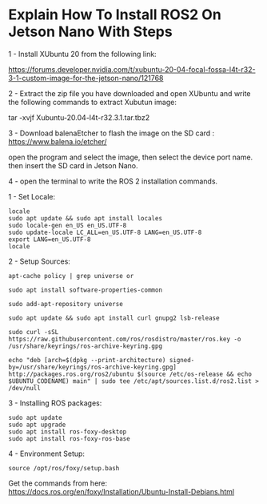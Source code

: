 # Explain How To Install ROS2 On Jetson Nano With Steps

1 - Install XUbuntu 20 from the following link:

https://forums.developer.nvidia.com/t/xubuntu-20-04-focal-fossa-l4t-r32-3-1-custom-image-for-the-jetson-nano/121768



2 - Extract the zip file you have downloaded and open XUbuntu and write the following commands to extract Xubutun image:

tar -xvjf Xubuntu-20.04-l4t-r32.3.1.tar.tbz2



3 - Download balenaEtcher to flash the image on the SD card :
https://www.balena.io/etcher/

open the program and select the image, then select the device port name.
then insert the SD card in Jetson Nano.

4 - open the terminal to write the ROS 2 installation commands.

1 - Set Locale:
```
locale
sudo apt update && sudo apt install locales
sudo locale-gen en_US en_US.UTF-8
sudo update-locale LC_ALL=en_US.UTF-8 LANG=en_US.UTF-8
export LANG=en_US.UTF-8
locale
```
2 - Setup Sources:
```
apt-cache policy | grep universe or

sudo apt install software-properties-common

sudo add-apt-repository universe

sudo apt update && sudo apt install curl gnupg2 lsb-release

sudo curl -sSL https://raw.githubusercontent.com/ros/rosdistro/master/ros.key -o /usr/share/keyrings/ros-archive-keyring.gpg

echo "deb [arch=$(dpkg --print-architecture) signed-by=/usr/share/keyrings/ros-archive-keyring.gpg] http://packages.ros.org/ros2/ubuntu $(source /etc/os-release && echo $UBUNTU_CODENAME) main" | sudo tee /etc/apt/sources.list.d/ros2.list > /dev/null
```
3 - Installing ROS packages:
```
sudo apt update
sudo apt upgrade
sudo apt install ros-foxy-desktop
sudo apt install ros-foxy-ros-base
```
4 - Environment Setup:
```
source /opt/ros/foxy/setup.bash
```
Get the commands from here: https://docs.ros.org/en/foxy/Installation/Ubuntu-Install-Debians.html

